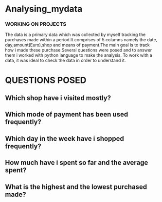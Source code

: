 # Analysing_mydata
### WORKING ON PROJECTS

The data is a primary data which was collected by myself tracking the purchases made within a period.It comprises of 5 columns namely the date,
day,amount(Euro),shop and means of payment.The main goal is to track how i made these purchase.Several questions were posed and to answer them i worked with 
python language to make the analysis. To work with a data, it was ideal to check the data in order to understand it.

# QUESTIONS POSED
## Which shop have i visited mostly?

## Which mode of payment has been used frequently?

## Which day in the week have i shopped frequently?

## How much have i spent so far and the average spent?

## What is the highest and the lowest purchased made?

